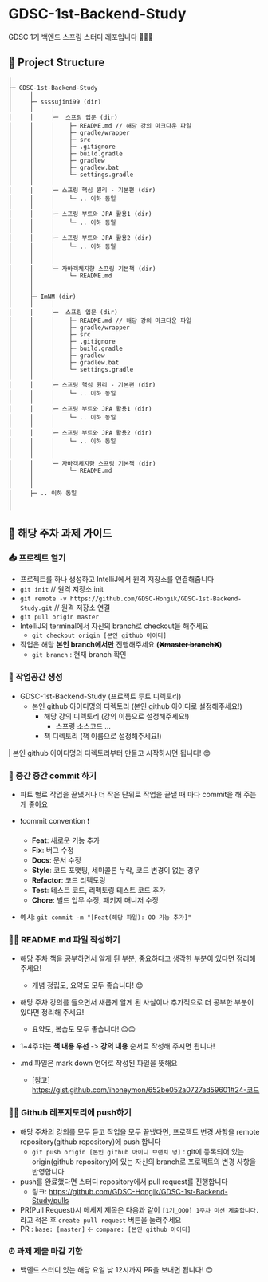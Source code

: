 # GDSC-1st-Backend-Study
GDSC 1기 백엔드 스프링 스터디 레포입니다 🙆🏻‍♀️


## 📁 Project Structure

```
│
├─ GDSC-1st-Backend-Study
│     │
│     ├─ ssssujini99 (dir)
│     │     │ 
│     │     ├─  스프링 입문 (dir)
│     │     │    ├─ README.md // 해당 강의 마크다운 파일
│     │     │    ├─ gradle/wrapper
│     │     │    ├─ src
│     │     │    ├─ .gitignore
│     │     │    ├─ build.gradle
│     │     │    ├─ gradlew
│     │     │    ├─ gradlew.bat
│     │     │    └─ settings.gradle
│     │     │
│     │     ├─ 스프링 핵심 원리 - 기본편 (dir)
│     │     │    └─ .. 이하 동일
│     │     │
│     │     ├─ 스프링 부트와 JPA 활용1 (dir)
│     │     │    └─ .. 이하 동일
│     │     │
│     │     ├─ 스프링 부트와 JPA 활용2 (dir)
│     │     │    └─ .. 이하 동일
│     │     │
│     │     │
│     │     └─ 자바객체지향 스프링 기본책 (dir)
│     │          └─ README.md
│     │ 
│     │ 
│     ├─ ImNM (dir)
│     │     │ 
│     │     ├─  스프링 입문 (dir)
│     │     │    ├─ README.md // 해당 강의 마크다운 파일
│     │     │    ├─ gradle/wrapper
│     │     │    ├─ src
│     │     │    ├─ .gitignore
│     │     │    ├─ build.gradle
│     │     │    ├─ gradlew
│     │     │    ├─ gradlew.bat
│     │     │    └─ settings.gradle
│     │     │
│     │     ├─ 스프링 핵심 원리 - 기본편 (dir)
│     │     │    └─ .. 이하 동일
│     │     │
│     │     ├─ 스프링 부트와 JPA 활용1 (dir)
│     │     │    └─ .. 이하 동일
│     │     │
│     │     ├─ 스프링 부트와 JPA 활용2 (dir)
│     │     │    └─ .. 이하 동일
│     │     │
│     │     │
│     │     └─ 자바객체지향 스프링 기본책 (dir)
│     │          └─ README.md
│     │   
│     │   
│     ├─ .. 이하 동일
│ 
│ 
```

## 📝 해당 주차 과제 가이드


### 📤 프로젝트 열기
* 프로젝트를 하나 생성하고 IntelliJ에서 원격 저장소를 연결해줍니다
* ```git init``` // 원격 저장소 init
* ```git remote -v https://github.com/GDSC-Hongik/GDSC-1st-Backend-Study.git``` // 원격 저장소 연결
* ```git pull origin master```
* IntelliJ의 terminal에서 자신의 branch로 checkout을 해주세요
    * ```git checkout origin [본인 github 아이디]```
* 작업은 해당 **본인 branch에서만** 진행해주세요 **(~~❌master branch❌~~)**
    * ```git branch``` : 현재 branch 확인


### 🏡 작업공간 생성
* GDSC-1st-Backend-Study (프로젝트 루트 디렉토리)
    * 본인 github 아이디명의 디렉토리 (본인 github 아이디로 설정해주세요!)
        * 해당 강의 디렉토리 (강의 이름으로 설정해주세요!)
            * 스프링 소스코드 ...
        * 책 디렉토리 (책 이름으로 설정해주세요!)


| 본인 github 아이디명의 디렉토리부터 만들고 시작하시면 됩니다! 😊


### 💾 중간 중간 commit 하기
* 파트 별로 작업을 끝냈거나 더 작은 단위로 작업을 끝낼 때 마다 commit을 해 주는 게 좋아요
* ❗commit convention ❗️
    * **Feat**: 새로운 기능 추가
    * **Fix**: 버그 수정
    * **Docs**: 문서 수정
    * **Style**: 코드 포맷팅, 세미콜론 누락, 코드 변경이 없는 경우
    * **Refactor**: 코드 리펙토링
    * **Test**: 테스트 코드, 리펙토링 테스트 코드 추가
    * **Chore**: 빌드 업무 수정, 패키지 매니저 수정

* 예시: ```git commit -m "[Feat(해당 파일): OO 기능 추가]"```


### ✍🏻 README.md 파일 작성하기


* 해당 주차 책을 공부하면서 알게 된 부분, 중요하다고 생각한 부분이 있다면 정리해 주세요!
    * 개념 정립도, 요약도 모두 좋습니다! 😊
* 해당 주차 강의를 들으면서 새롭게 알게 된 사실이나 추가적으로 더 공부한 부분이 있다면 정리해 주세요!
  * 요약도, 복습도 모두 좋습니다! 😊😊
* 1~4주차는 **책 내용 우선** -> **강의 내용** 순서로 작성해 주시면 됩니다!


* .md 파일은 mark down 언어로 작성된 파일을 뜻해요
    * [참고] https://gist.github.com/ihoneymon/652be052a0727ad59601#24-코드


### 🙌🏻 Github 레포지토리에 push하기

* 해당 주차의 강의를 모두 듣고 작업을 모두 끝냈다면, 프로젝트 변경 사항을 remote repository(github repository)에 push 합니다
    * ```git push origin [본인 github 아이디 브랜치 명]``` : git에 등록되어 있는 origin(github repository)에 있는 자신의 branch로 프로젝트의 변경 사항을 반영합니다
* push를 완료했다면 스터디 repository에서 pull request를 진행합니다
    * 링크: https://github.com/GDSC-Hongik/GDSC-1st-Backend-Study/pulls
* PR(Pull Request)시 메세지 제목은 다음과 같이 ```[1기_OOO] 1주차 미션 제출합니다.``` 라고 적은 후 ```create pull request``` 버튼을 눌러주세요
* PR : ```base: [master]``` <- ```compare: [본인 github 아이디]```


### ⏰ 과제 제출 마감 기한

* 백엔드 스터디  있는 해당 요일 낮 12시까지 PR을 보내면 됩니다! 😊